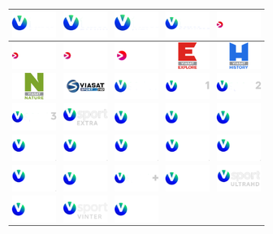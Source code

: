 | ![](https://raw.githubusercontent.com/RevGear/logo/master/International/Viaplay/VFilm-Action.png) | ![](https://raw.githubusercontent.com/RevGear/logo/master/International/Viaplay/VFilm-Family.png) | ![](https://raw.githubusercontent.com/RevGear/logo/master/International/Viaplay/VFilm-Hits.png) | ![](https://raw.githubusercontent.com/RevGear/logo/master/International/Viaplay/VFilm-Premiere.png) | ![](https://raw.githubusercontent.com/RevGear/logo/master/International/Viaplay/Viaplay-Sports-1.png) | 
|:---:|:---:|:---:|:---:|:---:| 
| ![](https://raw.githubusercontent.com/RevGear/logo/master/International/Viaplay/Viaplay-Sports-2.png) | ![](https://raw.githubusercontent.com/RevGear/logo/master/International/Viaplay/Viaplay-Xtra.png) | ![](https://raw.githubusercontent.com/RevGear/logo/master/International/Viaplay/Viaplay.png) | ![](https://raw.githubusercontent.com/RevGear/logo/master/International/Viaplay/Viasat-Explore.png) | ![](https://raw.githubusercontent.com/RevGear/logo/master/International/Viaplay/Viasat-History.png) | 
| ![](https://raw.githubusercontent.com/RevGear/logo/master/International/Viaplay/Viasat-Nature.png) | ![](https://raw.githubusercontent.com/RevGear/logo/master/International/Viaplay/Viasat-Sport-East.png) | ![](https://raw.githubusercontent.com/RevGear/logo/master/International/Viaplay/VSeries.png) | ![](https://raw.githubusercontent.com/RevGear/logo/master/International/Viaplay/VSport-1.png) | ![](https://raw.githubusercontent.com/RevGear/logo/master/International/Viaplay/VSport-2.png) | 
| ![](https://raw.githubusercontent.com/RevGear/logo/master/International/Viaplay/VSport-3.png) | ![](https://raw.githubusercontent.com/RevGear/logo/master/International/Viaplay/VSport-Extra.png) | ![](https://raw.githubusercontent.com/RevGear/logo/master/International/Viaplay/VSport-Football.png) | ![](https://raw.githubusercontent.com/RevGear/logo/master/International/Viaplay/VSport-Golf.png) | ![](https://raw.githubusercontent.com/RevGear/logo/master/International/Viaplay/VSport-Hockey.png) | 
| ![](https://raw.githubusercontent.com/RevGear/logo/master/International/Viaplay/VSport-Live-1.png) | ![](https://raw.githubusercontent.com/RevGear/logo/master/International/Viaplay/VSport-Live-2.png) | ![](https://raw.githubusercontent.com/RevGear/logo/master/International/Viaplay/VSport-Live-3.png) | ![](https://raw.githubusercontent.com/RevGear/logo/master/International/Viaplay/VSport-Live-4.png) | ![](https://raw.githubusercontent.com/RevGear/logo/master/International/Viaplay/VSport-Live-5.png) | 
| ![](https://raw.githubusercontent.com/RevGear/logo/master/International/Viaplay/VSport-Live.png) | ![](https://raw.githubusercontent.com/RevGear/logo/master/International/Viaplay/VSport-Motor.png) | ![](https://raw.githubusercontent.com/RevGear/logo/master/International/Viaplay/VSport-Plus.png) | ![](https://raw.githubusercontent.com/RevGear/logo/master/International/Viaplay/VSport-Premium.png) | ![](https://raw.githubusercontent.com/RevGear/logo/master/International/Viaplay/VSport-Ultra-HD.png) | 
| ![](https://raw.githubusercontent.com/RevGear/logo/master/International/Viaplay/VSport-Ultra.png) | ![](https://raw.githubusercontent.com/RevGear/logo/master/International/Viaplay/VSport-Vinter.png) | ![](https://raw.githubusercontent.com/RevGear/logo/master/International/Viaplay/VSport.png)  | 
